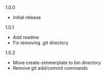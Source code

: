 1.0.0
- Initial release

1.0.1
- Add readme
- Fix removing .git directory

1.0.2
- Move create-simmerplate to bin directory
- Remove git add/commit commands
